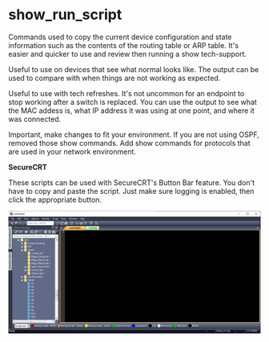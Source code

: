 # show_run_script

Commands used to copy the current device configuration and state information such as the contents of the routing table or ARP table.  It's easier and quicker to use and review then running a show tech-support.

Useful to use on devices that see what normal looks like.  The output can be used to compare with when things are not working as expected.

Useful to use with tech refreshes.  It's not uncommon for an endpoint to stop working after a switch is replaced.  You can use the output to see what the MAC addess is, what IP address it was using at one point, and where it was connected.

Important, make changes to fit your environment.  If you are not using OSPF, removed those show commands.  Add show commands for protocols that are used in your network environment.

**SecureCRT**

These scripts can be used with SecureCRT's Button Bar feature.  You don't have to copy and paste the script.  Just make sure logging is enabled, then click the appropriate button.

![securecrt](https://github.com/feralpacket/show_run_script/blob/main/github_securecrt_button_bar.png)

